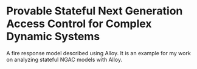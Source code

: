 # Provable Stateful Next Generation Access Control for Complex Dynamic Systems
A fire response model described using Alloy. It is an example for my work on analyzing stateful NGAC models with Alloy.
